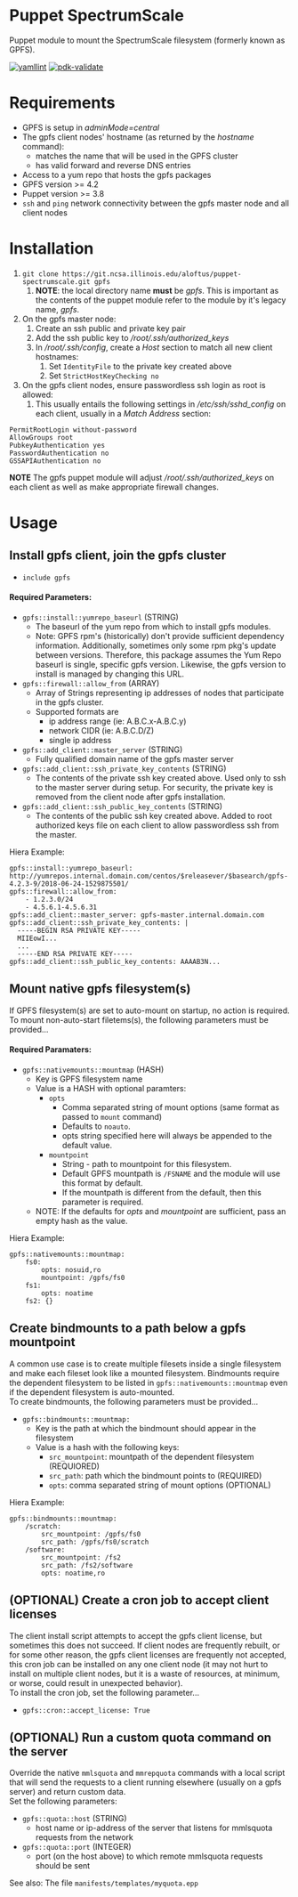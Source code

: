 # Puppet SpectrumScale
Puppet module to mount the SpectrumScale filesystem (formerly known as GPFS).

[![yamllint](https://github.com/ncsa/puppet-spectrumscale/actions/workflows/yamllint.yml/badge.svg)](https://github.com/ncsa/puppet-spectrumscale/actions/workflows/yamllint.yml)
[![pdk-validate](https://github.com/ncsa/puppet-spectrumscale/actions/workflows/pdk-validate.yml/badge.svg)](https://github.com/ncsa/puppet-spectrumscale/actions/workflows/pdk-validate.yml)

# Requirements
* GPFS is setup in *adminMode=central*
* The gpfs client nodes' hostname (as returned by the *hostname* command):
  * matches the name that will be used in the GPFS cluster
  * has valid forward and reverse DNS entries
* Access to a yum repo that hosts the gpfs packages
* GPFS version >= 4.2
* Puppet version >= 3.8 
* `ssh` and `ping` network connectivity between the gpfs master node and all
  client nodes

# Installation
1.  `git clone https://git.ncsa.illinois.edu/aloftus/puppet-spectrumscale.git gpfs`
    1. **NOTE**: the local directory name **must** be *gpfs*. 
    This is important as the contents of the puppet module refer to the module by it's legacy name, 
    *gpfs*.
1. On the gpfs master node:
    1. Create an ssh public and private key pair
    1. Add the ssh public key to */root/.ssh/authorized_keys*
    1. In */root/.ssh/config*, create a *Host* section to match all new client hostnames:
        1. Set `IdentityFile` to the private key created above
        1. Set `StrictHostKeyChecking no`
1. On the gpfs client nodes, ensure passwordless ssh login as root is allowed:
    1. This usually entails the following settings in */etc/ssh/sshd_config* on each client, usually in a *Match Address* section:
```
PermitRootLogin without-password
AllowGroups root
PubkeyAuthentication yes
PasswordAuthentication no
GSSAPIAuthentication no
```

**NOTE** The gpfs puppet module will adjust */root/.ssh/authorized_keys* on each client as well as make appropriate firewall changes.

# Usage
## Install gpfs client, join the gpfs cluster
* `include gpfs`
#### Required Parameters:
* `gpfs::install::yumrepo_baseurl` (STRING)
    * The baseurl of the yum repo from which to install gpfs modules.
    * Note: GPFS rpm's (historically) don't provide sufficient dependency information.
      Additionally, sometimes only some rpm pkg's update between versions.
      Therefore, this package assumes the Yum Repo baseurl is single, specific gpfs version.
      Likewise, the gpfs version to install is managed by changing this URL.
* `gpfs::firewall::allow_from` (ARRAY)
    * Array of Strings representing ip addresses of nodes that participate in the gpfs cluster.
    * Supported formats are
        * ip address range (ie: A.B.C.x-A.B.C.y)
        * network CIDR (ie: A.B.C.D/Z)
        * single ip address
* `gpfs::add_client::master_server` (STRING)
    * Fully qualified domain name of the gpfs master server
* `gpfs::add_client::ssh_private_key_contents` (STRING)
    * The contents of the private ssh key created above.
      Used only to ssh to the master server during setup.
      For security, the private key is removed from the client node after gpfs installation.
* `gpfs::add_client::ssh_public_key_contents` (STRING)
    * The contents of the public ssh key created above.  Added to root
      authorized keys file on each client to allow passwordless ssh from the
      master.

Hiera Example:
```
gpfs::install::yumrepo_baseurl: http://yumrepos.internal.domain.com/centos/$releasever/$basearch/gpfs-4.2.3-9/2018-06-24-1529875501/
gpfs::firewall::allow_from:
    - 1.2.3.0/24
    - 4.5.6.1-4.5.6.31
gpfs::add_client::master_server: gpfs-master.internal.domain.com
gpfs::add_client::ssh_private_key_contents: |
  -----BEGIN RSA PRIVATE KEY-----
  MIIEowI...
  ...
  -----END RSA PRIVATE KEY-----
gpfs::add_client::ssh_public_key_contents: AAAAB3N...
```

## Mount native gpfs filesystem(s)
If GPFS filesystem(s) are set to auto-mount on startup, no action is required. \
To mount non-auto-start filetems(s), the following parameters must be provided...
#### Required Paramaters:
* `gpfs::nativemounts::mountmap` (HASH)
    * Key is GPFS filesystem name
    * Value is a HASH with optional paramters:
        * `opts`
            * Comma separated string of mount options (same format as passed to `mount` command)
            * Defaults to `noauto`.
            * opts string specified here will always be appended to the default value.
        * `mountpoint`
            * String - path to mountpoint for this filesystem.
            * Default GPFS mountpath is `/FSNAME` and the module will use this format by default.
            * If the mountpath is different from the default, then this parameter is required.
    * NOTE: If the defaults for _opts_ and _mountpoint_ are sufficient, pass an empty hash as the value.

Hiera Example:
```
gpfs::nativemounts::mountmap:
    fs0:
        opts: nosuid,ro
        mountpoint: /gpfs/fs0
    fs1:
        opts: noatime
    fs2: {}
```

## Create bindmounts to a path below a gpfs mountpoint
A common use case is to create multiple filesets inside a single filesystem and make each fileset look like a mounted filesystem.
Bindmounts require the dependent filesystem to be listed in `gpfs::nativemounts::mountmap` even if the dependent filesystem is auto-mounted. \
To create bindmounts, the following parameters must be provided...
* `gpfs::bindmounts::mountmap:`
    * Key is the path at which the bindmount should appear in the filesystem
    * Value is a hash with the following keys:
        * `src_mountpoint`: mountpath of the dependent filesystem (REQUIORED)
        * `src_path`: path which the bindmount points to (REQUIRED)
        * `opts`: comma separated string of mount options (OPTIONAL)

Hiera Example:
```
gpfs::bindmounts::mountmap:
    /scratch:
        src_mountpoint: /gpfs/fs0
        src_path: /gpfs/fs0/scratch
    /software:
        src_mountpoint: /fs2
        src_path: /fs2/software
        opts: noatime,ro
```

## (OPTIONAL) Create a cron job to accept client licenses
The client install script attempts to accept the gpfs client license, but sometimes this does not succeed.
If client nodes are frequently rebuilt, or for some other reason, the gpfs client licenses are frequently not accepted,
this cron job can be installed on any one client node (it may not hurt to install on multiple client nodes,
but it is a waste of resources, at minimum, or worse, could result in unexpected behavior). \
To install the cron job, set the following parameter...
* `gpfs::cron::accept_license: True`


## (OPTIONAL) Run a custom quota command on the server
Override the native `mmlsquota` and `mmrepquota` commands with a local script that will send the requests
to a client running elsewhere (usually on a gpfs server) and return custom data. \
Set the following parameters:
* `gpfs::quota::host` (STRING)
    * host name or ip-address of the server that listens for mmlsquota
      requests from the network
* `gpfs::quota::port` (INTEGER)
    * port (on the host above) to which remote mmlsquota requests should be
      sent

See also: The file `manifests/templates/myquota.epp`

